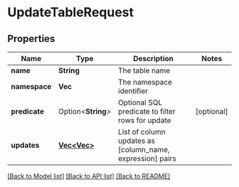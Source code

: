 # UpdateTableRequest

## Properties

Name | Type | Description | Notes
------------ | ------------- | ------------- | -------------
**name** | **String** | The table name | 
**namespace** | **Vec<String>** | The namespace identifier | 
**predicate** | Option<**String**> | Optional SQL predicate to filter rows for update | [optional]
**updates** | [**Vec<Vec<String>>**](Vec.md) | List of column updates as [column_name, expression] pairs | 

[[Back to Model list]](../README.md#documentation-for-models) [[Back to API list]](../README.md#documentation-for-api-endpoints) [[Back to README]](../README.md)


